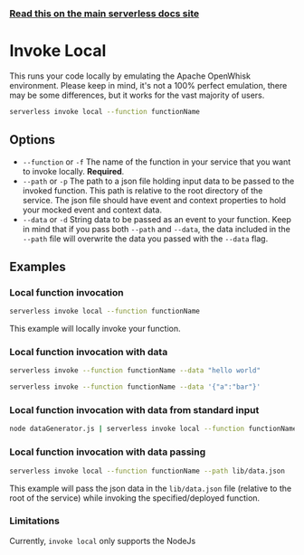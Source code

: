 <!--
title: Serverless Framework Commands - Apache OpenWhisk - Invoke Local
menuText: Invoke Local
menuOrder: 8
description: Emulate an invocation of your Apache OpenWhisk function locally using the Serverless Framework
layout: Doc
-->

<!-- DOCS-SITE-LINK:START automatically generated  -->
### [Read this on the main serverless docs site](https://www.serverless.com/framework/docs/providers/openwhisk/cli-reference/invoke-local)
<!-- DOCS-SITE-LINK:END -->

# Invoke Local

This runs your code locally by emulating the Apache OpenWhisk environment. Please keep in mind, it's not a 100% perfect emulation, there may be some differences, but it works for the vast majority of users. 

```bash
serverless invoke local --function functionName
```

## Options

- `--function` or `-f` The name of the function in your service that you want to invoke locally. **Required**.
- `--path` or `-p` The path to a json file holding input data to be passed to the invoked function. This path is relative to the root directory of the service. The json file should have event and context properties to hold your mocked event and context data.
- `--data` or `-d` String data to be passed as an event to your function. Keep in mind that if you pass both `--path` and `--data`, the data included in the `--path` file will overwrite the data you passed with the `--data` flag.

## Examples

### Local function invocation

```bash
serverless invoke local --function functionName
```

This example will locally invoke your function.

### Local function invocation with data

```bash
serverless invoke --function functionName --data "hello world"
```

```bash
serverless invoke --function functionName --data '{"a":"bar"}'
```

### Local function invocation with data from standard input

```bash
node dataGenerator.js | serverless invoke local --function functionName
```

### Local function invocation with data passing

```bash
serverless invoke local --function functionName --path lib/data.json
```

This example will pass the json data in the `lib/data.json` file (relative to the root of the service) while invoking the specified/deployed function.

### Limitations

Currently, `invoke local` only supports the NodeJs
